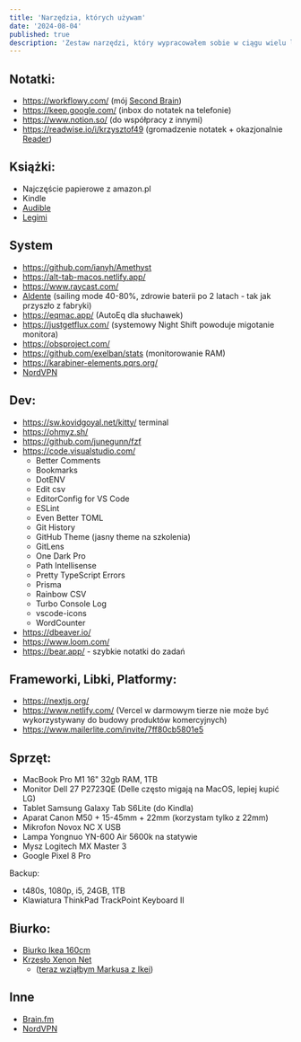 ```yaml
---
title: 'Narzędzia, których używam'
date: '2024-08-04'
published: true
description: 'Zestaw narzędzi, który wypracowałem sobie w ciągu wielu lat testów.'
---
```


## Notatki:

- https://workflowy.com/ (mój [Second Brain](/second-brain/))
- https://keep.google.com/ (inbox do notatek na telefonie)
- https://www.notion.so/ (do współpracy z innymi)
- https://readwise.io/i/krzysztof49 (gromadzenie notatek + okazjonalnie [Reader](https://readwise.io/read))

## Książki:

- Najczęście papierowe z amazon.pl
- Kindle
- [Audible](https://audible.com)
- [Legimi](https://www.legimi.pl/kod/JSNUK/)

## System

- https://github.com/ianyh/Amethyst
- https://alt-tab-macos.netlify.app/
- https://www.raycast.com/
- [Aldente](https://apphousekitchen.com/) (sailing mode 40-80%, zdrowie baterii po 2 latach - tak jak przyszło z fabryki)
- https://eqmac.app/ (AutoEq dla słuchawek)
- https://justgetflux.com/ (systemowy Night Shift powoduje migotanie monitora)
- https://obsproject.com/
- https://github.com/exelban/stats (monitorowanie RAM)
- https://karabiner-elements.pqrs.org/
- [NordVPN](https://refer-nordvpn.com/QKcGPyclsxy)

## Dev:

- https://sw.kovidgoyal.net/kitty/ terminal
- https://ohmyz.sh/
- https://github.com/junegunn/fzf
- https://code.visualstudio.com/
  - Better Comments
  - Bookmarks
  - DotENV
  - Edit csv
  - EditorConfig for VS Code
  - ESLint
  - Even Better TOML
  - Git History
  - GitHub Theme (jasny theme na szkolenia)
  - GitLens
  - One Dark Pro
  - Path Intellisense
  - Pretty TypeScript Errors
  - Prisma
  - Rainbow CSV
  - Turbo Console Log
  - vscode-icons
  - WordCounter
- https://dbeaver.io/
- https://www.loom.com/
- https://bear.app/ - szybkie notatki do zadań

## Frameworki, Libki, Platformy:

- https://nextjs.org/
- https://www.netlify.com/ (Vercel w darmowym tierze nie może być wykorzystywany do budowy produktów komercyjnych)
- https://www.mailerlite.com/invite/7ff80cb5801e5

## Sprzęt:

- MacBook Pro M1 16" 32gb RAM, 1TB
- Monitor Dell 27 P2723QE (Delle często migają na MacOS, lepiej kupić LG)
- Tablet Samsung Galaxy Tab S6Lite (do Kindla)
- Aparat Canon M50 + 15-45mm + 22mm (korzystam tylko z 22mm)
- Mikrofon Novox NC X USB
- Lampa Yongnuo YN-600 Air 5600k na statywie
- Mysz Logitech MX Master 3
- Google Pixel 8 Pro

Backup:

- t480s, 1080p, i5, 24GB, 1TB
- Klawiatura ThinkPad TrackPoint Keyboard II

## Biurko:

- [Biurko Ikea 160cm](https://www.ikea.com/pl/pl/p/trotten-biurko-z-regulacja-wysokosci-bezowy-bialy-s29434130/)
- [Krzesło Xenon Net](https://www.profim.pl/produkty/kolekcja/xenon-net/model-obrotowy)
  - ([teraz wziąłbym Markusa z Ikei](https://www.ikea.com/pl/pl/p/markus-krzeslo-biurowe-vissle-ciemnoszary-70261150))

## Inne

- [Brain.fm](https://my.brain.fm/?promotionCode=promo_1KC6DhDxyvLufNfyZ264p2Za&name=Your%20First%20Month%20of%20Brain.fm%20Pro%20for%20$1&displayCost=1.00&description=You%27ve%20been%20referred!%20Get%201%20Month%20of%20Brain.fm%20Pro%20for%20$1&targetPlan=Monthly)
- [NordVPN](https://ref.nordvpn.com/QKcGPyclsxy)
